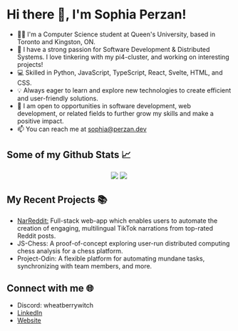 # Hi there 👋, I'm Sophia Perzan!

- 👩‍💻 I'm a Computer Science student at Queen's University, based in Toronto and Kingston, ON.
- 🔬 I have a strong passion for Software Development & Distributed Systems. I love tinkering with my pi4-cluster, and working on interesting projects!
- 💻 Skilled in Python, JavaScript, TypeScript, React, Svelte, HTML, and CSS.
- 💡 Always eager to learn and explore new technologies to create efficient and user-friendly solutions.
- 🎯 I am open to opportunities in software development, web development, or related fields to further grow my skills and make a positive impact.
- 📫 You can reach me at sophia@perzan.dev

## Some of my Github Stats 📈
<p align = "center">
  <img src = "https://github-readme-stats.vercel.app/api?username=sophiaperzan&show_icons=true&theme=buefy&line_height=27">
  <img src = "https://github-readme-stats.vercel.app/api/top-langs/?username=sophiaperzan&hide=css,java,html&theme=buefy">
</p>

## My Recent Projects 📚
- [NarReddit:](http://narreddit.com) Full-stack web-app which enables users to automate the creation of engaging, multilingual TikTok narrations from top-rated Reddit posts.
- JS-Chess: A proof-of-concept exploring user-run distributed computing chess analysis for a chess platform.
- Project-Odin: A flexible platform for automating mundane tasks, synchronizing with team members, and more.

## Connect with me 🌐
- Discord: wheatberrywitch
- [LinkedIn](https://www.linkedin.com/in/sophiaperzan)
- [Website](https://perzan.dev)
